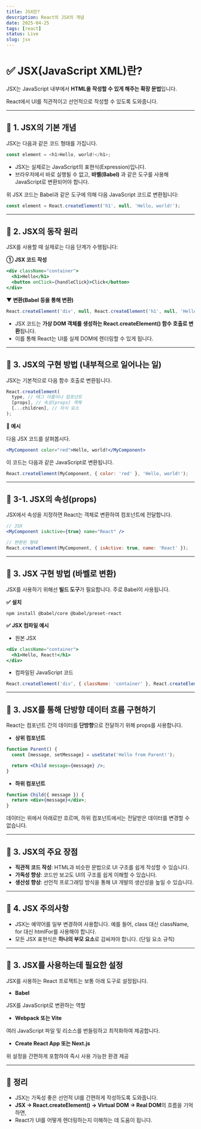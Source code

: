 ```yaml
---
title: JSX란?
description: React의 JSX의 개념
date: 2025-04-25
tags: [react]
status: Live
slug: jsx
---
```


# ✅ JSX(JavaScript XML)란?

JSX는 JavaScript 내부에서 **HTML을 작성할 수 있게 해주는 확장 문법**입니다.

React에서 UI를 직관적이고 선언적으로 작성할 수 있도록 도와줍니다.

---

## 🔷 1. JSX의 기본 개념

JSX는 다음과 같은 코드 형태를 가집니다.

```javascript
const element = <h1>Hello, world!</h1>;
```

- JSX는 실제로는 JavaScript의 표현식(Expression)입니다.
- 브라우저에서 바로 실행될 수 없고, **바벨(Babel)** 과 같은 도구를 사용해 JavaScript로 변환되어야 합니다.

위 JSX 코드는 Babel과 같은 도구에 의해 다음 JavaScript 코드로 변환됩니다:

```javascript
const element = React.createElement('h1', null, 'Hello, world!');
```

---

## 🔷 2. JSX의 동작 원리

JSX를 사용할 때 실제로는 다음 단계가 수행됩니다:

**① JSX 코드 작성**

```jsx
<div className="container">
  <h1>Hello</h1>
  <button onClick={handleClick}>Click</button>
</div>
```

**▼ 변환(Babel 등을 통해 변환)**

```javascript
React.createElement('div', null, React.createElement('h1', null, 'Hello, world!'));
```

- JSX 코드는 **가상 DOM 객체를 생성하는 React.createElement() 함수 호출로 변환**됩니다.
- 이를 통해 React는 UI를 실제 DOM에 렌더링할 수 있게 됩니다.

---

## 🔷 3. JSX의 구현 방법 (내부적으로 일어나는 일)

JSX는 기본적으로 다음 함수 호출로 변환됩니다.

```jsx
React.createElement(
  type, // 태그 이름이나 컴포넌트
  [props], // 속성(props) 객체
  [...children], // 자식 요소
);
```

**📌 예시**

다음 JSX 코드를 살펴봅시다.

```jsx
<MyComponent color="red">Hello, world!</MyComponent>
```

이 코드는 다음과 같은 JavaScript로 변환됩니다.

```jsx
React.createElement(MyComponent, { color: 'red' }, 'Hello, world!');
```

---

## 🔷 3-1. JSX의 속성(props)

JSX에서 속성을 지정하면 React는 객체로 변환하여 컴포넌트에 전달합니다.

```jsx
// JSX
<MyComponent isActive={true} name="React" />
```

```javascript
// 변환된 형태
React.createElement(MyComponent, { isActive: true, name: 'React' });
```

---

## 🔷 3. JSX 구현 방법 (바벨로 변환)

JSX를 사용하기 위해선 **빌드 도구**가 필요합니다. 주로 Babel이 사용됩니다.

**✅ 설치**

```
npm install @babel/core @babel/preset-react
```

**✅ JSX 컴파일 예시**

- 원본 JSX

```jsx
<div className="container">
  <h1>Hello, React!</h1>
</div>
```

- 컴파일된 JavaScript 코드

```javascript
React.createElement('div', { className: 'container' }, React.createElement('h1', null, 'Hello, React!'));
```

---

## 🔷 3. JSX를 통해 단방향 데이터 흐름 구현하기

React는 컴포넌트 간의 데이터를 **단방향**으로 전달하기 위해 props를 사용합니다.

- **상위 컴포넌트**

```jsx
function Parent() {
  const [message, setMessage] = useState('Hello from Parent!');

  return <Child message={message} />;
}
```

- **하위 컴포넌트**

```jsx
function Child({ message }) {
  return <div>{message}</div>;
}
```

데이터는 위에서 아래로만 흐르며, 하위 컴포넌트에서는 전달받은 데이터를 변경할 수 없습니다.

---

## 🔷 3. JSX의 주요 장점

- **직관적 코드 작성**: HTML과 비슷한 문법으로 UI 구조를 쉽게 작성할 수 있습니다.
- **가독성 향상**: 코드만 보고도 UI의 구조를 쉽게 이해할 수 있습니다.
- **생산성 향상**: 선언적 프로그래밍 방식을 통해 UI 개발의 생산성을 높일 수 있습니다.

---

## 🔷 4. JSX 주의사항

- JSX는 예약어를 일부 변경하여 사용합니다. 예를 들어, class 대신 className, for 대신 htmlFor를 사용해야 합니다.
- 모든 JSX 표현식은 **하나의 부모 요소**로 감싸져야 합니다. (단일 요소 규칙)

---

## 🔷 3. JSX를 사용하는데 필요한 설정

JSX를 사용하는 React 프로젝트는 보통 아래 도구로 설정됩니다.

- **Babel**

JSX를 JavaScript로 변환하는 역할

- **Webpack 또는 Vite**

여러 JavaScript 파일 및 리소스를 번들링하고 최적화하여 제공합니다.

- **Create React App 또는 Next.js**

위 설정을 간편하게 포함하여 즉시 사용 가능한 환경 제공

---

## 📌 정리

- JSX는 가독성 좋은 선언적 UI를 간편하게 작성하도록 도와줍니다.
- **JSX → React.createElement() → Virtual DOM → Real DOM**의 흐름을 기억하면,
- React가 UI를 어떻게 렌더링하는지 이해하는 데 도움이 됩니다.
